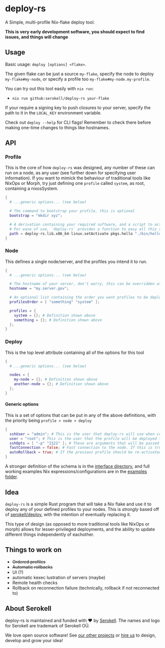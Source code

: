 <!--
SPDX-FileCopyrightText: 2020 Serokell <https://serokell.io/>

SPDX-License-Identifier: MPL-2.0
-->

# deploy-rs

A Simple, multi-profile Nix-flake deploy tool.

**This is very early development software, you should expect to find issues, and things will change**

## Usage

Basic usage: `deploy [options] <flake>`.

The given flake can be just a source `my-flake`, specify the node to deploy `my-flake#my-node`, or specify a profile too `my-flake#my-node.my-profile`.

You can try out this tool easily with `nix run`:
- `nix run github:serokell/deploy-rs your-flake`

If your require a signing key to push closures to your server, specify the path to it in the `LOCAL_KEY` environment variable.

Check out `deploy --help` for CLI flags! Remember to check there before making one-time changes to things like hostnames.

## API

### Profile

This is the core of how `deploy-rs` was designed, any number of these can run on a node, as any user (see further down for specifying user information). If you want to mimick the behaviour of traditional tools like NixOps or Morph, try just defining one `profile` called `system`, as root, containing a nixosSystem.

```nix
{
  # ...generic options... (see below)

  # The command to bootstrap your profile, this is optional
  bootstrap = "mkdir xyz";

  # A derivation containing your required software, and a script to activate it in `${path}/activate`
  # For ease of use, `deploy-rs` provides a function to easy all this required activation script to any derivation
  path = deploy-rs.lib.x86_64-linux.setActivate pkgs.hello "./bin/hello";
}
```

### Node

This defines a single node/server, and the profiles you intend it to run.

```nix
{
  # ...generic options... (see below)

  # The hostname of your server, don't worry, this can be overridden at runtime if needed
  hostname = "my.server.gov";

  # An optional list containing the order you want profiles to be deployed.
  profilesOrder = [ "something" "system" ];

  profiles = {
    system = {}; # Definition shown above
    something = {}; # Definition shown above
  };
}
```

### Deploy

This is the top level attribute containing all of the options for this tool

```nix
{
  # ...generic options... (see below)

  nodes = {
    my-node = {}; # Definition shown above
    another-node = {}; # Definition shown above
  };
}
```

#### Generic options

This is a set of options that can be put in any of the above definitions, with the priority being `profile > node > deploy`

```nix
{
  sshUser = "admin"; # This is the user that deploy-rs will use when connecting
  user = "root"; # This is the user that the profile will be deployed to (will use sudo if not the same as above)
  sshOpts = [ "-p" "2121" ]; # These are arguments that will be passed to SSH
  fastConnection = false; # Fast connection to the node. If this is true, copy the whole closure instead of letting the node substitute
  autoRollback = true; # If the previous profile should be re-activated if activation fails
}
```

A stronger definition of the schema is in the [interface directory](./interface), and full working examples Nix expressions/configurations are in the [examples folder](./examples).

## Idea

`deploy-rs` is a simple Rust program that will take a Nix flake and use it to deploy any of your defined profiles to your nodes. This is _strongly_ based off of [serokell/deploy](https://github.com/serokell/deploy), with the intention of eventually replacing it.

This type of design (as opposed to more traditional tools like NixOps or morph) allows for lesser-privileged deployments, and the ability to update different things independently of eachother.

## Things to work on

- ~~Ordered profiles~~
- ~~Automatic rollbacks~~
- UI (?)
- automatic kexec lustration of servers (maybe)
- Remote health checks
- Rollback on reconnection failure (technically, rollback if not reconnected to)

## About Serokell

deploy-rs is maintained and funded with ❤️ by [Serokell](https://serokell.io/).
The names and logo for Serokell are trademark of Serokell OÜ.

We love open source software! See [our other projects](https://serokell.io/community?utm_source=github) or [hire us](https://serokell.io/hire-us?utm_source=github) to design, develop and grow your idea!